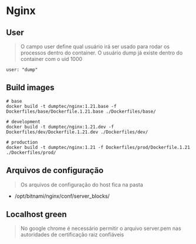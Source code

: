 # Nginx

## User

> O campo user define qual usuário irá ser usado para rodar os processos
> dentro do container. O usuário dump já existe dentro do container com o uid 1000

```shell
user: "dump"
```

## Build images

```shell
# base
docker build -t dumptec/nginx:1.21.base -f Dockerfiles/base/Dockerfile.1.21.base ./Dockerfiles/base/

# development
docker build -t dumptec/nginx:1.21.dev -f Dockerfiles/dev/Dockerfile.1.21.dev ./Dockerfiles/dev/

# production
docker build -t dumptec/nginx:1.21 -f Dockerfiles/prod/Dockerfile.1.21 ./Dockerfiles/prod/

```

## Arquivos de configuração

> Os arquivos de configuração do host fica na pasta

* /opt/bitnami/nginx/conf/server_blocks/

## Localhost green

> No google chrome é necessário permitir o arquivo server.pem nas autoridades de certificação raiz confiáveis
